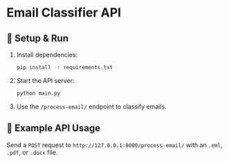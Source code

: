 # Email Classifier API

## 🚀 Setup & Run

1. Install dependencies:
   ```sh
   pip install -r requirements.txt
   ```

2. Start the API server:
   ```sh
   python main.py
   ```

3. Use the `/process-email/` endpoint to classify emails.

## 📩 Example API Usage

Send a `POST` request to `http://127.0.0.1:8000/process-email/` with an `.eml`, `.pdf`, or `.docx` file.

